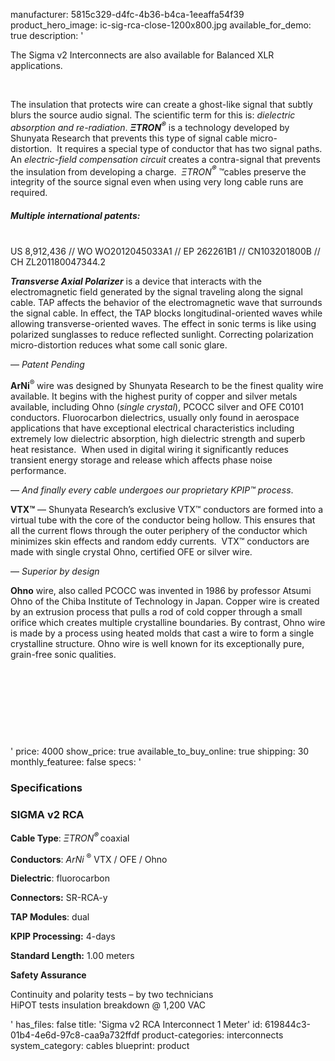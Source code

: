 manufacturer: 5815c329-d4fc-4b36-b4ca-1eeaffa54f39
product_hero_image: ic-sig-rca-close-1200x800.jpg
available_for_demo: true
description: '<p>The Sigma v2 Interconnects are also available for Balanced XLR applications.</p><p><br></p><p>The insulation that protects wire can create a ghost-like signal that subtly blurs the source audio signal. The scientific term for this is:&nbsp;<i>dielectric absorption and re-radiation</i>.&nbsp;<b><i>ΞTRON<sup>®</sup></i></b>&nbsp;is a technology developed by Shunyata Research that prevents this type of signal cable micro-distortion.&nbsp;&nbsp;It&nbsp;requires a special type of conductor that has two signal paths. An&nbsp;<i>electric-field compensation circuit</i>&nbsp;creates a contra-signal that prevents the insulation from developing a charge.&nbsp;&nbsp;<i>ΞTRON<b><sup>®</sup></b>&nbsp;</i>™cables preserve the integrity of the source signal even when using very long cable runs are required.</p><h5>Multiple international patents:</h5><p><br>US 8,912,436 // WO WO2012045033A1 // EP 262261B1 // CN103201800B // CH ZL201180047344.2</p><p><b><i>Transverse Axial Polarizer</i></b>&nbsp;is a device that interacts with the electromagnetic field generated by the signal traveling along the signal cable. ‌‌TAP affects the behavior of the electromagnetic wave that surrounds the signal cable. In effect, the ‌‌TAP blocks longitudinal-oriented waves while allowing transverse-oriented waves. The effect in sonic terms is like using polarized sunglasses to reduce reflected sunlight. Correcting polarization micro-distortion reduces what some call sonic glare.&nbsp;</p><p>—<i>&nbsp;Patent Pending</i></p><p><strong>‌‌ArNi</strong><sup>®&nbsp;</sup>wire was designed by Shunyata Research to be the finest quality wire available. It begins with the highest purity of copper and silver metals available, including Ohno (<em>single crystal</em>), PCOCC silver and OFE C0101 conductors.&nbsp;Fluorocarbon dielectrics, usually only found in aerospace applications that have exceptional electrical characteristics including extremely low dielectric absorption, high dielectric strength and superb heat resistance.&nbsp;&nbsp;When used in digital wiring it significantly reduces transient energy storage and release which affects phase noise performance.</p><p><i>— And finally every cable undergoes our proprietary KPIP™ process</i>.</p><p><strong>VTX™</strong>&nbsp;— Shunyata Research’s exclusive VTX™ conductors are formed into a virtual tube with the core of the conductor being hollow. This ensures that all the current flows through the outer periphery of the conductor which minimizes skin effects and random eddy currents.&nbsp; VTX™ conductors are made with single crystal Ohno, certified OFE or silver wire.</p><p>—&nbsp;<i>Superior by design</i></p><p>‌<strong>Ohno</strong>&nbsp;wire, also called ‌PCOCC was invented in 1986 by professor Atsumi ‌Ohno of the Chiba Institute of Technology in Japan. Copper wire is created by an extrusion process that pulls a rod of cold copper through a small orifice which creates multiple crystalline boundaries. By contrast, ‌‌Ohno wire is made by a process using heated molds that cast a wire to form a single crystalline structure. ‌‌Ohno wire is well known for its exceptionally pure, grain-free sonic qualities.</p><p><br></p><p><br></p><p><br></p><p><br></p>'
price: 4000
show_price: true
available_to_buy_online: true
shipping: 30
monthly_featuree: false
specs: '<h3>Specifications</h3><h3>SIGMA v2 RCA</h3><p><strong>Cable Type</strong>:&nbsp;<i>ΞTRON<b><sup>®&nbsp;</sup></b></i>coaxial</p><p><strong>Conductors</strong>:&nbsp;<i>ArNi&nbsp;</i><sup>®</sup>&nbsp;VTX / OFE / Ohno</p><p><strong>Dielectric</strong>: fluorocarbon</p><p><strong>Connectors:</strong>&nbsp;SR-RCA-y</p><p><strong>TAP Modules</strong>: dual</p><p><strong>KPIP Processing:</strong>&nbsp;4-days</p><p><strong>Standard Length:</strong>&nbsp;1.00 meters</p><p><strong>Safety Assurance</strong></p><p>Continuity and polarity tests – by two technicians<br>HiPOT tests insulation breakdown @ 1,200 VAC</p>'
has_files: false
title: 'Sigma v2 RCA Interconnect 1 Meter'
id: 619844c3-01b4-4e6d-97c8-caa9a732ffdf
product-categories: interconnects
system_category: cables
blueprint: product
